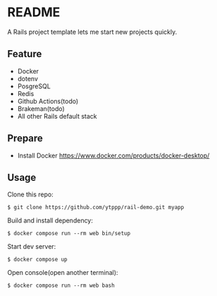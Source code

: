 # README

A Rails project template lets me start new projects quickly.

## Feature

- Docker
- dotenv
- PosgreSQL
- Redis
- Github Actions(todo)
- Brakeman(todo)
- All other Rails default stack

## Prepare

- Install Docker https://www.docker.com/products/docker-desktop/

## Usage

Clone this repo:

```
$ git clone https://github.com/ytppp/rail-demo.git myapp
```

Build and install dependency:

```
$ docker compose run --rm web bin/setup
```

Start dev server:

```
$ docker compose up
```

Open console(open another terminal):

```
$ docker compose run --rm web bash
```